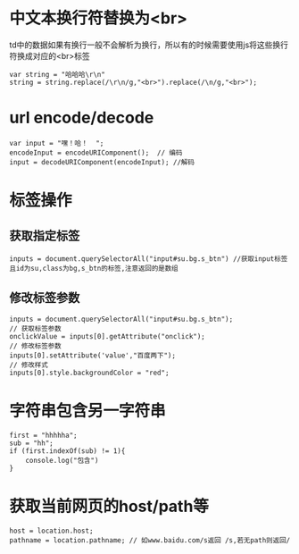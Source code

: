 中文本换行符替换为\<br\>
========================

td中的数据如果有换行一般不会解析为换行，所以有的时候需要使用js将这些换行符换成对应的\<br\>标签

``` {.javascript org-language="js"}
var string = "哈哈哈\r\n"
string = string.replace(/\r\n/g,"<br>").replace(/\n/g,"<br>");
```

url encode/decode
=================

``` {.javascript org-language="js"}
var input = "嘿！哈！  "; 
encodeInput = encodeURIComponent();  // 编码
input = decodeURIComponent(encodeInput); //解码
```

标签操作
========

获取指定标签
------------

``` {.javascript org-language="js"}
inputs = document.querySelectorAll("input#su.bg.s_btn") //获取input标签且id为su,class为bg,s_btn的标签,注意返回的是数组
```

修改标签参数
------------

``` {.javascript org-language="js"}
inputs = document.querySelectorAll("input#su.bg.s_btn");
// 获取标签参数
onclickValue = inputs[0].getAttribute("onclick");
// 修改标签参数
inputs[0].setAttribute('value',"百度两下");
// 修改样式
inputs[0].style.backgroundColor = "red";
```

字符串包含另一字符串
====================

``` {.javascript org-language="js"}
first = "hhhhha";
sub = "hh";
if (first.indexOf(sub) != 1){
    console.log("包含")
}
```

获取当前网页的host/path等
=========================

``` {.javascript org-language="js"}
host = location.host; 
pathname = location.pathname; // 如www.baidu.com/s返回 /s,若无path则返回/
```
